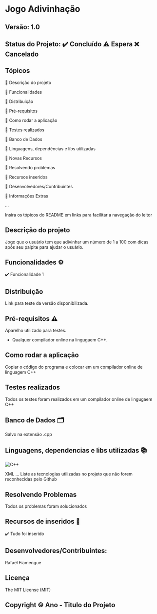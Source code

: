 # Jogo Adivinhação
## Versão: 1.0 
## Status do Projeto: ✔️ Concluído ⚠️ Espera ❌ Cancelado

## Tópicos
🔹 Descrição do projeto 

🔹 Funcionalidades

🔹 Distribuição

🔹 Pré-requisitos

🔹 Como rodar a aplicação

🔹 Testes realizados

🔹 Banco de Dados

🔹 Linguagens, dependências e libs utilizadas

🔹 Novas Recursos

🔹 Resolvendo problemas

🔹 Recursos inseridos 

🔹 Desenvolvedores/Contribuintes

🔹 Informações Extras


...

Insira os tópicos do README em links para facilitar a navegação do leitor

## Descrição do projeto
Jogo que o usuário tem que adivinhar um número de 1 a 100 com dicas após seu palpite para ajudar o usuário.

## Funcionalidades ⚙️
✔️ Funcionalidade 1


## Distribuição
Link para teste da versão disponibilizada.

## Pré-requisitos ⚠️    
Aparelho utilizado para testes.
- Qualquer compilador online na lingugaem C++.

## Como rodar a aplicação 
Copiar o código do programa e colocar em um compilador online de linguagem C++

## Testes realizados
Todos os testes foram realizados em um compilador online de lingugaem C++

## Banco de Dados 🗂️
Salvo na extensão .cpp

## Linguagens, dependencias e libs utilizadas 📚
![C++]([https://img.shields.io/badge/Android-3DDC84?style=for-the-badge&logo=android&logoColor=white](https://img.shields.io/badge/C%2B%2B-00599C?style=for-the-badge&logo=c%2B%2B&logoColor=white))

XML
...
Liste as tecnologias utilizadas no projeto que não forem reconhecidas pelo Github

## Resolvendo Problemas 
Todos os problemas foram solucionados

## Recursos de inseridos 🧰
✔️ Tudo foi inserido 



## Desenvolvedores/Contribuintes:
Rafael Fiamengue

## Licença
The MIT License (MIT)

## Copyright ©️ Ano - Titulo do Projeto
